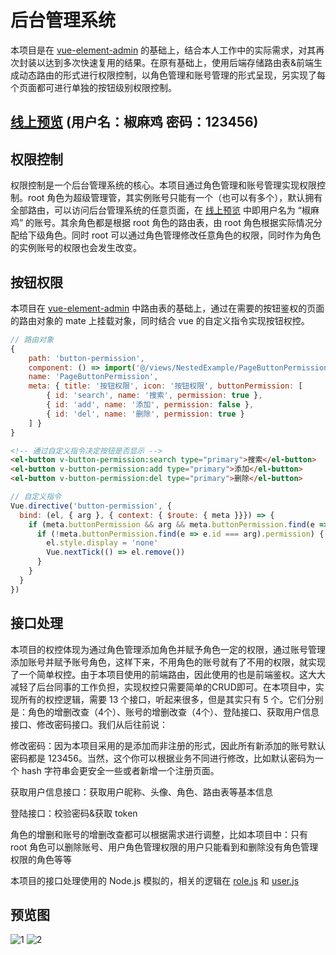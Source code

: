 # 后台管理系统

本项目是在 [vue-element-admin](https://panjiachen.github.io/vue-element-admin-site/zh/) 的基础上，结合本人工作中的实际需求，对其再次封装以达到多次快速复用的结果。在原有基础上，使用后端存储路由表&前端生成动态路由的形式进行权限控制，以角色管理和账号管理的形式呈现，另实现了每个页面都可进行单独的按钮级别权限控制。

## [线上预览](https://yinchengnuo.com/adminVueElement/) (用户名：椒麻鸡 密码：123456)

## 权限控制

权限控制是一个后台管理系统的核心。本项目通过角色管理和账号管理实现权限控制。root 角色为超级管理管，其实例账号只能有一个（也可以有多个），默认拥有全部路由，可以访问后台管理系统的任意页面，在 [线上预览](https://yinchengnuo.com/adminVueElement/) 中即用户名为 “椒麻鸡” 的账号。其余角色都是根据 root 角色的路由表，由 root 角色根据实际情况分配给下级角色。同时 root 可以通过角色管理修改任意角色的权限，同时作为角色的实例账号的权限也会发生改变。

## 按钮权限

本项目在 [vue-element-admin](https://panjiachen.github.io/vue-element-admin-site/zh/) 中路由表的基础上，通过在需要的按钮鉴权的页面的路由对象的 mate 上挂载对象，同时结合 vue 的自定义指令实现按钮权控。

```javascript
// 路由对象
{
    path: 'button-permission',
    component: () => import('@/views/NestedExample/PageButtonPermission'),
    name: 'PageButtonPermission',
    meta: { title: '按钮权限', icon: '按钮权限', buttonPermission: [
        { id: 'search', name: '搜索', permission: true },
        { id: 'add', name: '添加', permission: false },
        { id: 'del', name: '删除', permission: true }
    ] }
}
```

```html
<!-- 通过自定义指令决定按钮是否显示 -->
<el-button v-button-permission:search type="primary">搜索</el-button>
<el-button v-button-permission:add type="primary">添加</el-button>
<el-button v-button-permission:del type="primary">删除</el-button>
```

```javascript
// 自定义指令
Vue.directive('button-permission', {
  bind: (el, { arg }, { context: { $route: { meta }}}) => {
    if (meta.buttonPermission && arg && meta.buttonPermission.find(e => e.id === arg)) {
      if (!meta.buttonPermission.find(e => e.id === arg).permission) {
        el.style.display = 'none'
        Vue.nextTick(() => el.remove())
      }
    }
  }
})
```

## 接口处理

本项目的权控体现为通过角色管理添加角色并赋予角色一定的权限，通过账号管理添加账号并赋予账号角色，这样下来，不用角色的账号就有了不用的权限，就实现了一个简单权控。由于本项目使用的前端路由，因此使用的也是前端鉴权。这大大减轻了后台同事的工作负担，实现权控只需要简单的CRUD即可。在本项目中，实现所有的权控逻辑，需要 13 个接口，听起来很多，但是其实只有 5 个。它们分别是：角色的增删改查（4个）、账号的增删改查（4个）、登陆接口、获取用户信息接口、修改密码接口。我们从后往前说：

修改密码：因为本项目采用的是添加而非注册的形式，因此所有新添加的账号默认密码都是 123456。当然，这个你可以根据业务不同进行修改，比如默认密码为一个 hash 字符串会更安全一些或者新增一个注册页面。

获取用户信息接口：获取用户昵称、头像、角色、路由表等基本信息

登陆接口：校验密码&获取 token

角色的增删和账号的增删改查都可以根据需求进行调整，比如本项目中：只有 root 角色可以删除账号、用户角色管理权限的用户只能看到和删除没有角色管理权限的角色等等

本项目的接口处理使用的 Node.js 模拟的，相关的逻辑在 [role.js](https://github.com/yinchengnuo/mockApiNode/blob/master/admin/apis/role.js) 和 [user.js](https://github.com/yinchengnuo/mockApiNode/blob/master/admin/apis/user.js)

## 预览图

![1](https://github.com/yinchengnuo/vueElementAdmin/blob/master/md/1.png)
![2](https://github.com/yinchengnuo/vueElementAdmin/blob/master/md/2.png)
